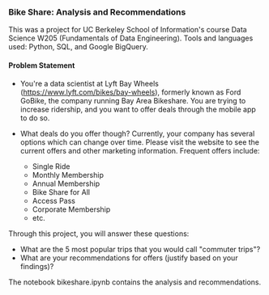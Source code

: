 ### Bike Share: Analysis and Recommendations

This was a project for UC Berkeley School of Information's course Data Science W205 (Fundamentals of Data Engineering). 
Tools and languages used: Python, SQL, and Google BigQuery. 


#### Problem Statement
- You're a data scientist at Lyft Bay Wheels (https://www.lyft.com/bikes/bay-wheels), formerly known as Ford GoBike, the company running Bay Area Bikeshare. You are trying to increase ridership, and you want to offer deals through the mobile app to do so.

- What deals do you offer though? Currently, your company has several options which can change over time. Please visit the website to see the current offers and other marketing information. Frequent offers include:

  - Single Ride
  - Monthly Membership
  - Annual Membership
  - Bike Share for All
  - Access Pass
  - Corporate Membership
  - etc.

Through this project, you will answer these questions:
  - What are the 5 most popular trips that you would call "commuter trips"?
  - What are your recommendations for offers (justify based on your findings)?


The notebook bikeshare.ipynb contains the analysis and recommendations.
